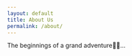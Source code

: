 ```yaml
---
layout: default
title: About Us
permalink: /about/
---
```

<body class="light">
The beginnings of a grand adventure🧗‍♂️...
</body>
<script>
function themeChange() {
            const DarkMode = JSON.parse(localStorage.getItem('DarkMode')) || false;
            const newDarkMode = !DarkMode;
            if (DarkMode) {
                document.body.classList.add('dark');
                document.body.classList.remove('light');
            } else {
                document.body.classList.add('light');
                document.body.classList.remove('dark');
            }
            localStorage.setItem('DarkMode', JSON.stringify(newDarkMode));
}
</script>

